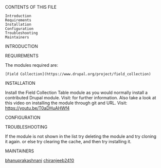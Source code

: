 CONTENTS OF THIS FILE

    Introduction
    Requirements
    Installation
    Configuration
    Troubleshooting
    Maintainers


INTRODUCTION




REQUIREMENTS

The modules required are:

    [Field Collection](https://www.drupal.org/project/field_collection)

INSTALLATION

Install the Field Collection Table module as you would normally install a contributed Drupal module. Visit: for further information. Also take a look at this video on installing the module through git and URL.
Visit: https://youtu.be/T0aDHuAHWf4


CONFIGURATION

    


TROUBLESHOOTING

If the module is not shown in the list try deleting the module and try cloning it again. or else try clearing the cache, and then try installing it.


MAINTAINERS

[bhanuprakashnani](https://www.drupal.org/u/bhanuprakashnani)
[chiranjeeb2410](https://www.drupal.org/u/chiranjeeb2410)
